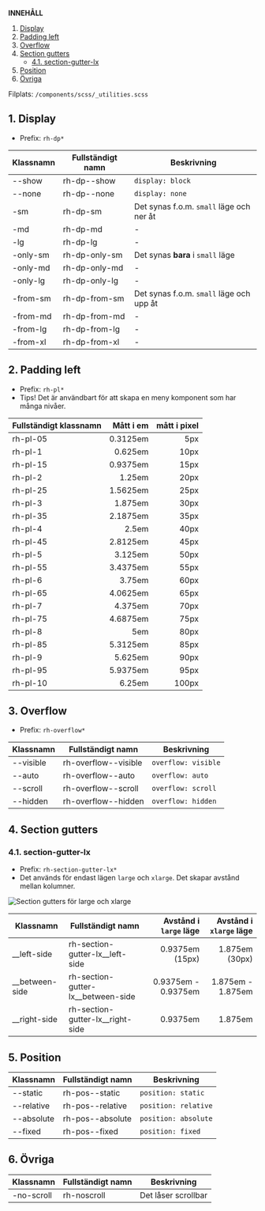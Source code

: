 __INNEHÅLL__
1. [Display](#1-display)
2. [Padding left](#2-padding-left)
3. [Overflow](#3-overflow)
4. [Section gutters](#4-section-gutters)
    * [4.1. section-gutter-lx](#41-section-gutter-lx)
5. [Position](#5-position)
6. [Övriga](#6-övriga)

Filplats: `/components/scss/_utilities.scss`

## 1. Display
* Prefix: `rh-dp*`

|Klassnamn|Fullständigt namn|Beskrivning|
|---|---|---|
|--show|rh-dp--show|`display: block`|
|--none|rh-dp--none|`display: none`|
|-sm|rh-dp-sm|Det synas f.o.m. `small` läge och ner åt|
|-md|rh-dp-md|-|
|-lg|rh-dp-lg|-|
|-only-sm|rh-dp-only-sm|Det synas __bara__ i `small` läge|
|-only-md|rh-dp-only-md|-|
|-only-lg|rh-dp-only-lg|-|
|-from-sm|rh-dp-from-sm|Det synas f.o.m. `small` läge och upp åt|
|-from-md|rh-dp-from-md|-|
|-from-lg|rh-dp-from-lg|-|
|-from-xl|rh-dp-from-xl|-|

## 2. Padding left
* Prefix: `rh-pl*`
* Tips! Det är användbart för att skapa en meny komponent som har många nivåer.

|Fullständigt klassnamn|Mått i em|mått i pixel|
|---|---:|---:|
|rh-pl-05|0.3125em|5px|
|rh-pl-1|0.625em|10px|
|rh-pl-15|0.9375em|15px|
|rh-pl-2|1.25em|20px|
|rh-pl-25|1.5625em|25px|
|rh-pl-3|1.875em|30px|
|rh-pl-35|2.1875em|35px|
|rh-pl-4|2.5em|40px|
|rh-pl-45|2.8125em|45px|
|rh-pl-5|3.125em|50px|
|rh-pl-55|3.4375em|55px|
|rh-pl-6|3.75em|60px|
|rh-pl-65|4.0625em|65px|
|rh-pl-7|4.375em|70px|
|rh-pl-75|4.6875em|75px|
|rh-pl-8|5em|80px|
|rh-pl-85|5.3125em|85px|
|rh-pl-9|5.625em|90px|
|rh-pl-95|5.9375em|95px|
|rh-pl-10|6.25em|100px|

## 3. Overflow
* Prefix: `rh-overflow*`

|Klassnamn|Fullständigt namn|Beskrivning|
|---|---|---|
|--visible|rh-overflow--visible|`overflow: visible`|
|--auto|rh-overflow--auto|`overflow: auto`|
|--scroll|rh-overflow--scroll|`overflow: scroll`|
|--hidden|rh-overflow--hidden|`overflow: hidden`|

## 4. Section gutters
### 4.1. section-gutter-lx
* Prefix: `rh-section-gutter-lx*`
* Det används för endast lägen `large` och `xlarge`. Det skapar avstånd mellan kolumner.

![Section gutters för large och xlarge](/images/docs/section-gutters.jpg)

|Klassnamn|Fullständigt namn|Avstånd i `large` läge|Avstånd i `xlarge` läge|
|---|---|---:|---:|
|__left-side|rh-section-gutter-lx__left-side|0.9375em (15px)|1.875em (30px)|
|__between-side|rh-section-gutter-lx__between-side|0.9375em - 0.9375em|1.875em - 1.875em|
|__right-side|rh-section-gutter-lx__right-side|0.9375em|1.875em|

## 5. Position

|Klassnamn|Fullständigt namn|Beskrivning|
|---|---|---|
|--static|rh-pos--static|`position: static`|
|--relative|rh-pos--relative|`position: relative`|
|--absolute|rh-pos--absolute|`position: absolute`|
|--fixed|rh-pos--fixed|`position: fixed`|

## 6. Övriga
|Klassnamn|Fullständigt namn|Beskrivning|
|---|---|---|
|-no-scroll|rh-noscroll|Det låser scrollbar|
